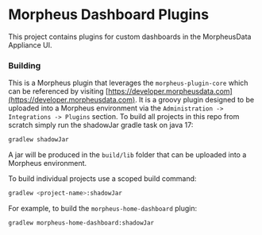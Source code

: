 # Morpheus Dashboard Plugins

This project contains plugins for custom dashboards in the MorpheusData Appliance UI.

### Building

This is a Morpheus plugin that leverages the `morpheus-plugin-core` which can be referenced by visiting [https://developer.morpheusdata.com](https://developer.morpheusdata.com). It is a groovy plugin designed to be uploaded into a Morpheus environment via the `Administration -> Integrations -> Plugins` section. To build all projects in this repo from scratch simply run the shadowJar gradle task on java 17:

```bash
gradlew shadowJar
```

A jar will be produced in the `build/lib` folder that can be uploaded into a Morpheus environment.

To build individual projects use a scoped build command:

```bash
gradlew <project-name>:shadowJar
```

For example, to build the `morpheus-home-dashboard` plugin:

```bash
gradlew morpheus-home-dashboard:shadowJar
```
